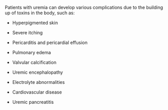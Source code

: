 Patients with uremia can develop various complications due to the building up of toxins in the body, such as:

- Hyperpigmented skin

- Severe itching

- Pericarditis and pericardial effusion

- Pulmonary edema

- Valvular calcification

- Uremic encephalopathy

- Electrolyte abnormalities

- Cardiovascular disease

- Uremic pancreatitis